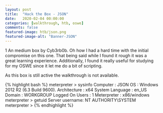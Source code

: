 ```yaml
---
layout: post
title:  "Hack the Box - JSON"
date:   2020-02-04 00:00:00
categories: [walkthrough, htb, oswe]
comments: false
featured-image: htb/json.png
featured-image-alt: "Banner-JSON"
---
```

1
An medium box by Cyb3rb0b.  Oh how I had a hard time with the initial compromise on this one.  That being said while I found it rough it was a great learning experience.  Additionally, I found it really useful for studying for my OSWE since it let me do a bit of scripting.  

As this box is still active the walkthrough is not available.

{% highlight bash %}
meterpreter > sysinfo
Computer        : JSON
OS              : Windows 2012 R2 (6.3 Build 9600).
Architecture    : x64
System Language : en_US
Domain          : WORKGROUP
Logged On Users : 1
Meterpreter     : x86/windows
meterpreter > getuid
Server username: NT AUTHORITY\SYSTEM
meterpreter >
{% endhighlight %}
